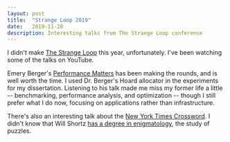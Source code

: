 ```yaml
---
layout: post
title:  "Strange Loop 2019"
date:   2019-11-28
description: Interesting talks from The Strange Loop conference
---
```


I didn't make [The Strange Loop](https://www.thestrangeloop.com/2019/sessions.html) this year, unfortunately. I've been watching some of the talks on YouTube.

Emery Berger's [Performance Matters](https://www.thestrangeloop.com/2019/performance-matters.html) has been making the rounds, and is well worth the time. I used Dr. Berger's Hoard allocator in the experiments for my dissertation. Listening to his talk made me miss my former life a little -- benchmarking, performance analysis, and optimization -- though I still prefer what I do now, focusing on applications rather than infrastructure.

There's also an interesting talk about the [New York Times Crossword](https://www.thestrangeloop.com/2019/behind-the-new-york-times-crossword.html). I didn't know that Will Shortz [has a degree in enigmatology](https://en.wikipedia.org/wiki/Will_Shortz#Early_life_and_education), the study of puzzles.
